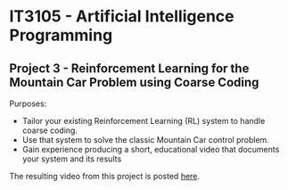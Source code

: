 # IT3105 - Artificial Intelligence Programming
## Project 3 - Reinforcement Learning for the Mountain Car Problem using Coarse Coding

Purposes:
- Tailor your existing Reinforcement Learning (RL) system to handle coarse coding.
- Use that system to solve the classic Mountain Car control problem.
- Gain experience producing a short, educational video that documents your system and its results

The resulting video from this project is posted [here](https://studntnu-my.sharepoint.com/:v:/g/personal/askas_ntnu_no/EUSS_zgqD3FLiZphZEt2YOQBuT25-MhgDQaHMF2sFya4XQ?e=RgzxBb
).
